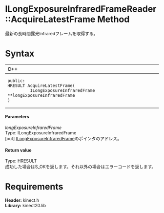 ILongExposureInfraredFrameReader::AcquireLatestFrame Method  
===========================================================  

最新の長時間露光Infraredフレームを取得する。 <span id="syntaxSection"></span>

Syntax  
======  

<table>
<colgroup>
<col width="100%" />
</colgroup>
<thead>
<tr class="header">
<th align="left">C++</th>
</tr>
</thead>
<tbody>
<tr class="odd">
<td align="left"><pre><code>public:  
HRESULT AcquireLatestFrame(  
         ILongExposureInfraredFrame **longExposureInfraredFrame  
)</code></pre></td>
</tr>
</tbody>
</table>

<span id="ID4EG"></span>
#### Parameters  

*longExposureInfraredFrame*    
Type: ILongExposureInfraredFrame  
[out] [ILongExposureInfraredFrame](../../ILongExposureInfraredFrame_Interface.md)のポインタのアドレス。  

<span id="ID4EP"></span>
#### Return value  

Type: HRESULT  
成功した場合はS\_OKを返します。それ以外の場合はエラーコードを返します。  

<span id="requirements"></span>

Requirements  
============  

**Header:** kinect.h  
**Library:** kinect20.lib  



<!--Please do not edit the data in the comment block below.-->
<!--
TOCTitle : AcquireLatestFrame Method
RLTitle : ILongExposureInfraredFrameReader::AcquireLatestFrame Method
KeywordK : AcquireLatestFrame method
KeywordK : ILongExposureInfraredFrameReader::AcquireLatestFrame method
KeywordF : ILongExposureInfraredFrameReader::AcquireLatestFrame
KeywordF : AcquireLatestFrame
KeywordF : Microsoft.Kinect.kinect.ILongExposureInfraredFrameReader.AcquireLatestFrame(ILongExposureInfraredFrame@)
KeywordA : M:Microsoft.Kinect.kinect.ILongExposureInfraredFrameReader.AcquireLatestFrame(ILongExposureInfraredFrame@)
AssetID : M:Microsoft.Kinect.kinect.ILongExposureInfraredFrameReader.AcquireLatestFrame(ILongExposureInfraredFrame@)
Locale : en-us
CommunityContent : 1
APIType : Managed
APILocation : 
APIName : Microsoft.Kinect.kinect.ILongExposureInfraredFrameReader::AcquireLatestFrame
TargetOS : Windows
TopicType : kbSyntax
DevLang : C++
DocSet : K4Wv2
ProjType : K4Wv2Proj
Technology : Kinect for Windows
Product : Kinect for Windows SDK v2
productversion : 20
-->
